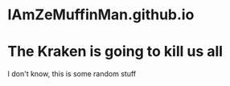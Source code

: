 # IAmZeMuffinMan.github.io
<!DOCTYPE html>
<html>
<head>
<title>Ze Muffin Man's Little Cult</title>
</head>
<body>
    <h1> The Kraken is going to kill us all</h1>
    <p> I don't know, this is some random stuff</p>


</body>
